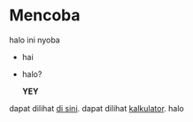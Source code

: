 # Mencoba
halo ini nyoba

- hai
- halo?

  **YEY**

  
dapat dilihat [di sini](https://drive.google.com/drive/folders/1KRN99vy-5mSLKYYqaezAN6iRh3qdN9Dq?usp=sharing).
dapat dilihat [kalkulator](cobaFolder).
halo
